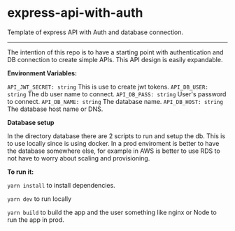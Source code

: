 # express-api-with-auth
Template of express API with Auth and database connection.

---

The intention of this repo is to have a starting point with authentication and DB connection to create simple APIs.
This API design is easily expandable.

**Environment Variables:**

`API_JWT_SECRET: string` This is use to create jwt tokens.
`API_DB_USER: string` The db user name to connect.
`API_DB_PASS: string` User's password to connect.
`API_DB_NAME: string` The database name.
`API_DB_HOST: string` The database host name or DNS.

**Database setup**

In the directory database there are 2 scripts to run and setup the db. This is to use locally since is using docker.
In a prod enviroment is better to have the database somewhere else, for example in AWS is better to use RDS to not have to worry about scaling and provisioning.

**To run it:**

`yarn install` to install dependencies.

`yarn dev` to run locally

`yarn build` to build the app and the user something like nginx or Node to run the app in prod.
